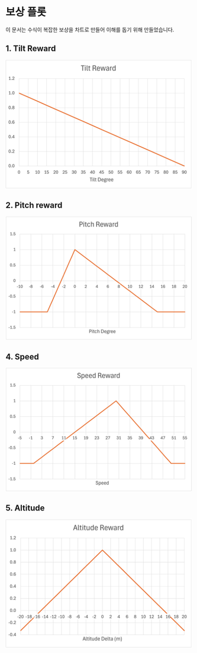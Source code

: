 # 보상 플롯
이 문서는 수식이 복잡한 보상을 차트로 만들어 이해를 돕기 위해 만들었습니다.

## 1. Tilt Reward
![tilt-reward](/docs/image/tilt-reward-plot.png)

## 2. Pitch reward
![pitch-reward](/docs/image/pitch-reward-plot.png)

## 4. Speed
![speed-reward](/docs/image/speed-reward-plot.png)

## 5. Altitude
![altitude-reward](/docs/image/altitude-reward-plot.png)